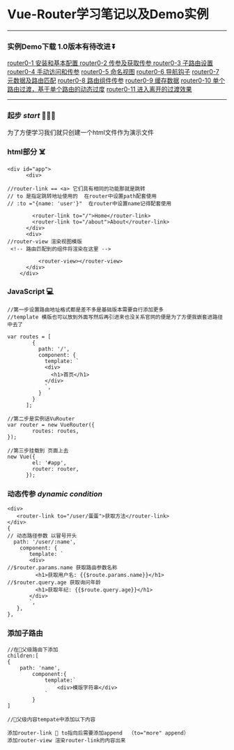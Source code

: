 
#  Vue-Router学习笔记以及Demo实例
*****
### 实例Demo下载 1.0版本有待改进 ⏬
[router0-1 安装和基本配置 ](https://github.com/ragnar-document/Vue-router/tree/master/router0-1)
[router0-2 传参及获取传参 ](https://github.com/ragnar-document/Vue-router/tree/master/router0-2)
[router0-3 子路由设置 ](https://github.com/ragnar-document/Vue-router/tree/master/router0-3)
[router0-4 手动访问和传参](https://github.com/ragnar-document/Vue-router/tree/master/router0-4) 
[router0-5 命名视图](https://github.com/ragnar-document/Vue-router/tree/master/router0-5) 
[router0-6 导航钩子](https://github.com/ragnar-document/Vue-router/tree/master/router0-6) 
[router0-7 元数据及路由匹配](https://github.com/ragnar-document/Vue-router/tree/master/router0-7)
[router0-8 路由组件传参](https://github.com/ragnar-document/Vue-router/tree/master/router0-8)
[router0-9 缓存数据](https://github.com/ragnar-document/Vue-router/tree/master/router0-9)
[router0-10 单个路由过渡，基于单个路由的动态过度](https://github.com/ragnar-document/Vue-router/tree/master/router0-10)
[router0-11 进入离开的过渡效果](https://github.com/ragnar-document/Vue-router/tree/master/router0-11)
*****
### 起步 ***start*** 🏃🏃‍♀️
为了方便学习我们就只创建一个html文件作为演示文件  
### **html部分**  ☠️
```
<div id="app">
      <div>

//router-link == <a> 它们具有相同的功能那就是跳转 
// to 是指定跳转地址使用的  在router中设置path配套使用
// :to ="{name: 'user'}"  在router中设置name记得配套使用

        <router-link to="/">Home</router-link>
        <router-link to="/about">About</router-link>
      </div>
      <div>
//router-view 渲染视图模版
 <!-- 路由匹配到的组件将渲染在这里 -->

          <router-view></router-view>
      </div>
    </div>
```
### JavaScript 💻
```
//第一步设置路由地址格式都是差不多是基础版本需要自行添加更多
//template 模版也可以放到外面写然后再引进来也没关系官网的便是为了方便我嵌套进路径中去了

var routes = [
        {
          path: '/',
          component: {
            template: `
            <div>
              <h1>首页</h1>
            </div>
            `,
          }
        }
      ];
```
```
//第二步是实例话VuRouter
var router = new VueRouter({
        routes: routes,
});
```
```
//第三步挂载到 页面上去
new Vue({
        el: '#app',
        router: router,
      });
```
### 动态传参   ***dynamic condition*** 
```
<div>
   <router-link to="/user/蛋蛋">获取方法</router-link>
</div>
{
// 动态路径参数 以冒号开头
  path: '/user/:name',
    component: {
       template: `
       <div>
//$router.params.name 获取路由参数名称
         <h1>获取用户名: {{$route.params.name}}</h1> 
//$router.query.age 获取询问年龄
         <h1>获取年纪: {{$route.query.age}}</h1> 
       </div>
       `,
   },
},
```
### 添加子路由
```
//在👨父级路由下添加
children:[
{
    path: 'name',
        component:{
            template:`
                <div>模版字符串</div>
            `
        }
]
```
```
//👨父级内容tempate中添加以下内容

添加router-link 🔗 to指向后需要添加append  （to="more" append）
添加router-view 渲染router-link的内容出来
```
